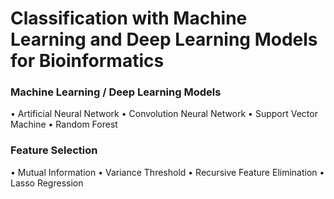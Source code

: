 # Classification with Machine Learning and Deep Learning Models for Bioinformatics

### Machine Learning / Deep Learning Models
• Artificial Neural Network
• Convolution Neural Network
• Support Vector Machine
• Random Forest

### Feature Selection
• Mutual Information
• Variance Threshold 
• Recursive Feature Elimination
• Lasso Regression
